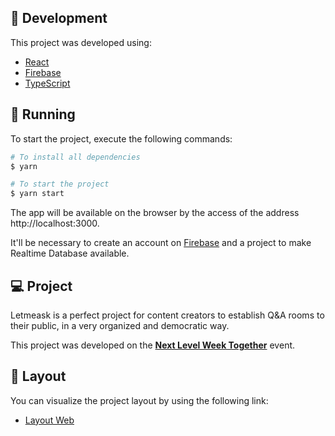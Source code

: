 ## 🧪 Development

This project was developed using:

- [React](https://reactjs.org)
- [Firebase](https://firebase.google.com/)
- [TypeScript](https://www.typescriptlang.org/)

## 🚀 Running

To start the project, execute the following commands:
```bash
# To install all dependencies
$ yarn

# To start the project
$ yarn start
```
The app will be available on the browser by the access of the address http://localhost:3000.

It'll be necessary to create an account on [Firebase](https://firebase.google.com/) and a project to make Realtime Database available.

## 💻 Project

Letmeask is a perfect project for content creators to establish Q&A rooms to their public, in a very organized and democratic way.

This project was developed on the **[Next Level Week Together](https://nextlevelweek.com/)** event.

## 🔖 Layout

You can visualize the project layout by using the following link:

- [Layout Web](https://www.figma.com/community/file/1009824839797878169/Letmeask)